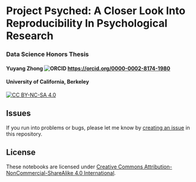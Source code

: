 # Project Psyched: A Closer Look Into Reproducibility In Psychological Research
### Data Science Honors Thesis
#### Yuyang Zhong ![ORCID](https://orcid.org/sites/default/files/images/orcid_16x16.png) https://orcid.org/0000-0002-8174-1980
#### University of California, Berkeley

[![CC BY-NC-SA 4.0](https://img.shields.io/badge/license-CC--BY--NC--SA%204.0-blue)](https://github.com/yuyang-zhong/project-psyched/blob/master/LICENSE)

## Issues

If you run into problems or bugs, please let me know by [creating an issue](https://github.com/yuyang-zhong/project-psyched/issues/new) in this repository.

## License

These notebooks are licensed under [Creative Commons Attribution-NonCommercial-ShareAlike 4.0 International](https://creativecommons.org/licenses/by-nc-sa/4.0/).
